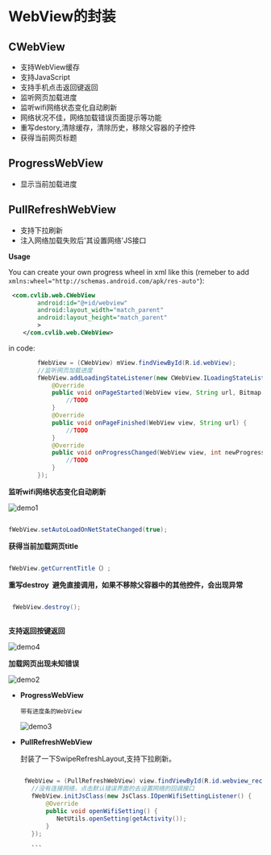 # WebView的封装


## CWebView  
* 支持WebView缓存 
* 支持JavaScript  
* 支持手机点击返回键返回          
* 监听网页加载进度            
* 监听wifi网络状态变化自动刷新           
* 网络状况不佳，网络加载错误页面提示等功能           
* 重写destory,清除缓存，清除历史，移除父容器的子控件           
* 获得当前网页标题 
         
    
## ProgressWebView  

* 显示当前加载进度  
    
    
## PullRefreshWebView  

* 支持下拉刷新  
* 注入网络加载失败后'其设置网络'JS接口  
    
    
 **Usage**

You can create your own progress wheel in xml like this (remeber to add ```xmlns:wheel="http://schemas.android.com/apk/res-auto"```):

```xml
 <com.cvlib.web.CWebView
        android:id="@+id/webview"
        android:layout_width="match_parent"
        android:layout_height="match_parent"
        >
    </com.cvlib.web.CWebView>
```

in code:

```Java
        fWebView = (CWebView) mView.findViewById(R.id.webView);
        //监听网页加载进度
        fWebView.addLoadingStateListener(new CWebView.ILoadingStateListener() {
            @Override
            public void onPageStarted(WebView view, String url, Bitmap favicon) {
                //TODO
            }
            @Override
            public void onPageFinished(WebView view, String url) {
                //TODO
            }
            @Override
            public void onProgressChanged(WebView view, int newProgress) {
                //TODO
            }
        });
```
**监听wifi网络状态变化自动刷新**  


![demo1](https://raw.githubusercontent.com/Callanna/CustomView/master/art/demo1.gif)  
 
 
```Java

fWebView.setAutoLoadOnNetStateChanged(true);

```


**获得当前加载网页title**  
 
```Java

fWebView.getCurrentTitle（）;

```

**重写destroy  避免直接调用，如果不移除父容器中的其他控件，会出现异常**  

```Java

 fWebView.destroy();
 
 ```
 
**支持返回按键返回**  


 ![demo4](https://raw.githubusercontent.com/Callanna/CustomView/master/art/demo4.gif)  
 
 
**加载网页出现未知错误**  


 ![demo2](https://raw.githubusercontent.com/Callanna/CustomView/master/art/demo2.gif)  
 
 
* **ProgressWebView**   

      带有进度条的WebView  
      
     ![demo3](https://raw.githubusercontent.com/Callanna/CustomView/master/art/demo3.gif)  
     
* **PullRefreshWebView**    

     封装了一下SwipeRefreshLayout,支持下拉刷新。    
      
     ```Java 
     
      fWebView = (PullRefreshWebView) view.findViewById(R.id.webview_recipe);
        //没有连接网络，点击默认错误界面的去设置网络的回调接口
        fWebView.initJsClass(new JsClass.IOpenWifiSettingListener() {
            @Override
            public void openWifiSetting() {
               NetUtils.openSetting(getActivity());
            }
        });
        
        ```
 
  
 


 

